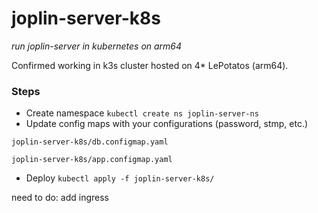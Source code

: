 # joplin-server-k8s
*run joplin-server in kubernetes on arm64*

Confirmed working in k3s cluster hosted on 4* LePotatos (arm64). 

### Steps
- Create namespace
```kubectl create ns joplin-server-ns```
- Update config maps with your configurations (password, stmp, etc.)

`joplin-server-k8s/db.configmap.yaml`

`joplin-server-k8s/app.configmap.yaml`
- Deploy
```kubectl apply -f joplin-server-k8s/```

need to do: add ingress

